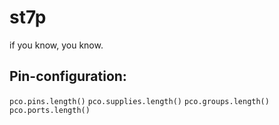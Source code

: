# st7p
if you know, you know.


## Pin-configuration: 

`pco.pins.length()`
`pco.supplies.length()`
`pco.groups.length()`
`pco.ports.length()`

